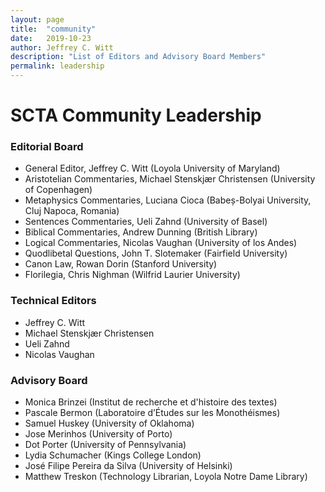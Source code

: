 ```yaml
---
layout: page
title:  "community"
date:   2019-10-23
author: Jeffrey C. Witt
description: "List of Editors and Advisory Board Members"
permalink: leadership
---
```


# SCTA Community Leadership

### Editorial Board

* General Editor, Jeffrey C. Witt (Loyola University of Maryland)
* Aristotelian Commentaries, Michael Stenskjær Christensen (University of Copenhagen)
* Metaphysics Commentaries, Luciana Cioca (Babeș-Bolyai University, Cluj Napoca, Romania)
* Sentences Commentaries, Ueli Zahnd (University of Basel)
* Biblical Commentaries, Andrew Dunning (British Library)
* Logical Commentaries, Nicolas Vaughan (University of los Andes)
* Quodlibetal Questions, John T. Slotemaker (Fairfield University)
* Canon Law, Rowan Dorin (Stanford University)
* Florilegia, Chris Nighman (Wilfrid Laurier University)

### Technical Editors
* Jeffrey C. Witt
* Michael Stenskjær Christensen
* Ueli Zahnd
* Nicolas Vaughan

### Advisory Board
* Monica Brinzei (Institut de recherche et d'histoire des textes)
* Pascale Bermon (Laboratoire d’Études sur les Monothéismes)
* Samuel Huskey (University of Oklahoma)
* Jose Merinhos (University of Porto)
* Dot Porter (University of Pennsylvania)
* Lydia Schumacher (Kings College London)
* José Filipe Pereira da Silva (University of Helsinki)
* Matthew Treskon (Technology Librarian, Loyola Notre Dame Library)
